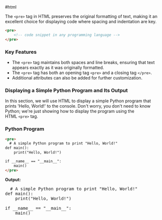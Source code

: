 #html 

The `<pre>` tag in HTML preserves the original formatting of text, making it an excellent choice for displaying code where spacing and indentation are key.

```html
<pre>
    <!-- code snippet in any programming language -->
</pre>
```

### **Key Features**
- The `<pre>` tag maintains both spaces and line breaks, ensuring that text appears exactly as it was originally formatted.
- The `<pre>` tag has both an opening tag `<pre>` and a closing tag `</pre>`.
- Additional attributes can also be added for further customization.
### **Displaying a Simple Python Program and Its Output**

In this section, we will use HTML to display a simple Python program that prints 'Hello, World!' to the console. Don't worry, you don't need to know Python; we're just showing how to display the program using the HTML `<pre>` tag.

### **Python Program**

```html
<pre>
  # A simple Python program to print "Hello, World!"
def main():
    print("Hello, World!")

if __name__ == "__main__":
    main()
</pre>
```

**Output:**

<pre>
  # A simple Python program to print "Hello, World!"
def main():
    print("Hello, World!")

if __name__ == "__main__":
    main()
</pre>


